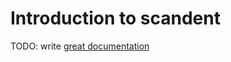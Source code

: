 # Introduction to scandent

TODO: write [great documentation](http://jacobian.org/writing/great-documentation/what-to-write/)
